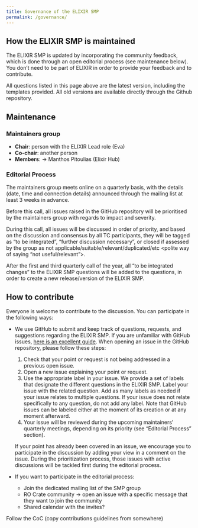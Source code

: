 ```yaml
---
title: Governance of the ELIXIR SMP
permalink: /governance/
---
```


## How the ELIXIR SMP is maintained

The ELIXIR SMP is updated by incorporating the community feedback, which is done through an open editorial process (see maintenance below). You don’t need to be part of ELIXIR in order to provide your feedback and to contribute.

All questions listed in this page above are the latest version, including the templates provided. All old versions are available directly through the Github repository.


## Maintenance

### Maintainers group

- **Chair**: person with the ELIXIR Lead role (Eva)
- **Co-chair**: another person
- **Members**: -> Manthos Pitoulias (Elixir Hub)

### Editorial Process

The maintainers group meets online on a quarterly basis, with the details (date, time and connection details) announced through the mailing list at least 3 weeks in advance.

Before this call, all issues raised in the GitHub repository will be prioritised by the maintainers group with regards to impact and severity.

During this call, all issues will be discussed in order of priority, and based on the discussion and consensus by all TC participants, they will be tagged as “to be integrated”, “further discussion necessary”, or closed if assessed by the group as not applicable/suitable/relevant/duplicated/etc <polite way of saying “not useful/relevant”>.

After the first and third quarterly call of the year, all “to be integrated changes” to the ELIXIR SMP questions will be added to the questions, in order to create a new release/version of the ELIXIR SMP.


## How to contribute

Everyone is welcome to contribute to the discussion. You can participate in the following ways: 

- We use GitHub to submit and keep track of questions, requests, and suggestions regarding the ELIXIR SMP. If you are unfamiliar with GitHub issues, [here is an excellent guide](https://docs.github.com/en/issues/tracking-your-work-with-issues/quickstart). When opening an issue in the GitHub repository, please follow these steps:

  1. Check that your point or request is not being addressed in a previous open issue.  
  2. Open a new issue explaining your point or request. 
  3. Use the appropriate label in your issue. We provide a set of labels that designate the different questions in the ELIXIR SMP. Label your issue with the related question. Add as many labels as needed if your issue relates to multiple questions. If your issue does not relate specifically to any question, do not add any label. Note that GitHub issues can be labeled either at the moment of its creation or at any moment afterward. 
  4. Your issue will be reviewed during the upcoming maintainers’ quarterly meetings, depending on its priority (see “Editorial Process” section). 
	
	If your point has already been covered in an issue, we encourage you to participate in the discussion by adding your view in a comment on the issue. During the prioritization process, those issues with active discussions will be tackled first during the editorial process.  

- If you want to participate in the editorial process: 
    - Join the dedicated mailing list of the SMP group 
    - RO Crate community -> open an issue with a specific message that they want to join the community 
    - Shared calendar with the invites? 

Follow the CoC (copy contributions guidelines from somewhere) 


